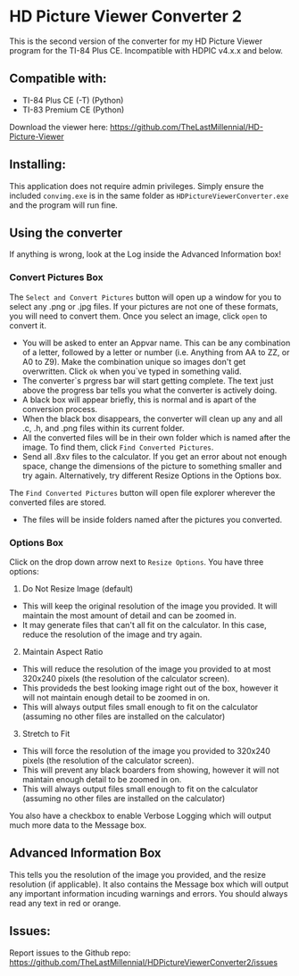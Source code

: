 # HD Picture Viewer Converter 2
This is the second version of the converter for my HD Picture Viewer program for the TI-84 Plus CE. Incompatible with HDPIC v4.x.x and below.

## Compatible with:
* TI-84 Plus CE (-T) (Python) 
* TI-83 Premium CE (Python) 

Download the viewer here: https://github.com/TheLastMillennial/HD-Picture-Viewer

## Installing:
This application does not require admin privileges. Simply ensure the included `convimg.exe` is in the same folder as `HDPictureViewerConverter.exe` and the program will run fine.

## Using the converter
If anything is wrong, look at the Log inside the Advanced Information box!

### Convert Pictures Box
The `Select and Convert Pictures` button will open up a window for you to select any .png or .jpg files. If your pictures are not one of these formats, you will need to convert them. Once you select an image, click `open` to convert it.
* You will be asked to enter an Appvar name. This can be any combination of a letter, followed by a letter or number (i.e. Anything from AA to ZZ, or A0 to Z9). Make the combination unique so images don't get overwritten. Click `ok` when you`ve typed in something valid.
* The converter`s prgress bar will start getting complete. The text just above the progress bar tells you what the converter is actively doing.
* A black box will appear briefly, this is normal and is apart of the conversion process. 
* When the black box disappears, the converter will clean up any and all .c, .h, and .png files within its current folder. 
* All the converted files will be in their own folder which is named after the image. To find them, click `Find Converted Pictures`.
* Send all .8xv files to the calculator. If you get an error about not enough space, change the dimensions of the picture to something smaller and try again. Alternatively, try different Resize Options in the Options box.

The `Find Converted Pictures` button will open file explorer wherever the converted files are stored. 
* The files will be inside folders named after the pictures you converted.

### Options Box
Click on the drop down arrow next to `Resize Options`. You have three options:
1. Do Not Resize Image (default)
  - This will keep the original resolution of the image you provided. It will maintain the most amount of detail and can be zoomed in.
  - It may generate files that can't all fit on the calculator. In this case, reduce the resolution of the image and try again.
2. Maintain Aspect Ratio
  - This will reduce the resolution of the image you provided to at most 320x240 pixels (the resolution of the calculator screen). 
  - This provideds the best looking image right out of the box, however it will not maintain enough detail to be zoomed in on.
  - This will always output files small enough to fit on the calculator (assuming no other files are installed on the calculator)
3. Stretch to Fit
  - This will force the resolution of the image you provided to 320x240 pixels (the resolution of the calculator screen). 
  - This will prevent any black boarders from showing, however it will not maintain enough detail to be zoomed in on.
  - This will always output files small enough to fit on the calculator (assuming no other files are installed on the calculator)

You also have a checkbox to enable Verbose Logging which will output much more data to the Message box.

## Advanced Information Box
This tells you the resolution of the image you provided, and the resize resolution (if applicable).
It also contains the Message box which will output any important information incuding warnings and errors. You should always read any text in red or orange.

## Issues:
Report issues to the Github repo: https://github.com/TheLastMillennial/HDPictureViewerConverter2/issues

